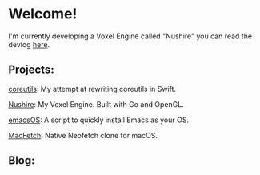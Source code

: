 Welcome!
========

I'm currently developing a Voxel Engine called "Nushire" you can read the devlog [here](/tags/nushire/).


Projects:
---------

[coreutils](https://github.com/appleware/coreutils): My attempt at rewriting coreutils in Swift.

[Nushire](/tags/nushire/): My Voxel Engine. Built with Go and OpenGL.

[emacsOS](https://github.com/paretoprinciple/emacsOS): A script to quickly install Emacs as your OS.

[MacFetch](https://github.com/appleware/macfetch): Native Neofetch clone for macOS.

Blog:
---------